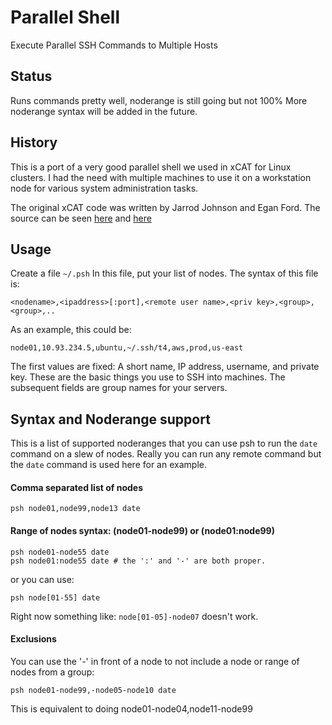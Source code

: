 # Parallel Shell

Execute Parallel SSH Commands to Multiple Hosts

## Status
Runs commands pretty well, noderange is still going but not 100%
More noderange syntax will be added in the future. 

## History

This is a port of a very good parallel shell we used in xCAT
for Linux clusters.  I had the need with multiple machines to 
use it on a workstation node for various system administration
tasks. 

The original xCAT code was written by Jarrod Johnson and Egan Ford.
The source can be seen [here](https://sourceforge.net/p/xcat/xcat-core/ci/master/tree/xCAT-client/bin/psh)
and [here](https://sourceforge.net/p/xcat/xcat-core/ci/master/tree/perl-xCAT/xCAT/NodeRange.pm)

## Usage

Create a file ```~/.psh```
In this file, put your list of nodes.  The syntax of this file is:
```
<nodename>,<ipaddress>[:port],<remote user name>,<priv key>,<group>,<group>,..
```

As an example, this could be: 

```
node01,10.93.234.5,ubuntu,~/.ssh/t4,aws,prod,us-east
```
The first values are fixed: A short name, IP address, username, and private
key.  These are the basic things you use to SSH into machines.  The subsequent 
fields are group names for your servers.  

## Syntax and Noderange support

This is a list of supported noderanges that you can use psh to run 
the ```date``` command on a slew of nodes.  Really you can run any
remote command but the ```date``` command is used here for an example.


#### Comma separated list of nodes

```
psh node01,node99,node13 date
```

#### Range of nodes syntax: (node01-node99) or (node01:node99)

```
psh node01-node55 date
psh node01:node55 date # the ':' and '-' are both proper. 
```
or you can use: 
```
psh node[01-55] date
```
Right now something like: ```node[01-05]-node07``` doesn't work. 

#### Exclusions

You can use the '-' in front of a node to not include a node or range of 
nodes from a group:

```
psh node01-node99,-node05-node10 date
```
This is equivalent to doing node01-node04,node11-node99
